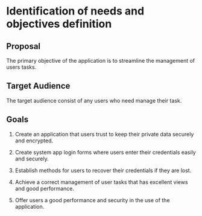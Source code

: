 # Identification of needs and objectives definition

## Proposal

The primary objective of the application is to streamline the management of users tasks.

## Target Audience

The target audience consist of any users who need manage their task.

## Goals

1. Create an application that users trust to keep their private data securely and encrypted.

2. Create system app login forms where users enter their credentials easily and securely.

3. Establish methods for users to recover their credentials if they are lost.

4. Achieve a correct management of user tasks that has excellent views and good performance.

5. Offer users a good performance and security in the use of the application.
